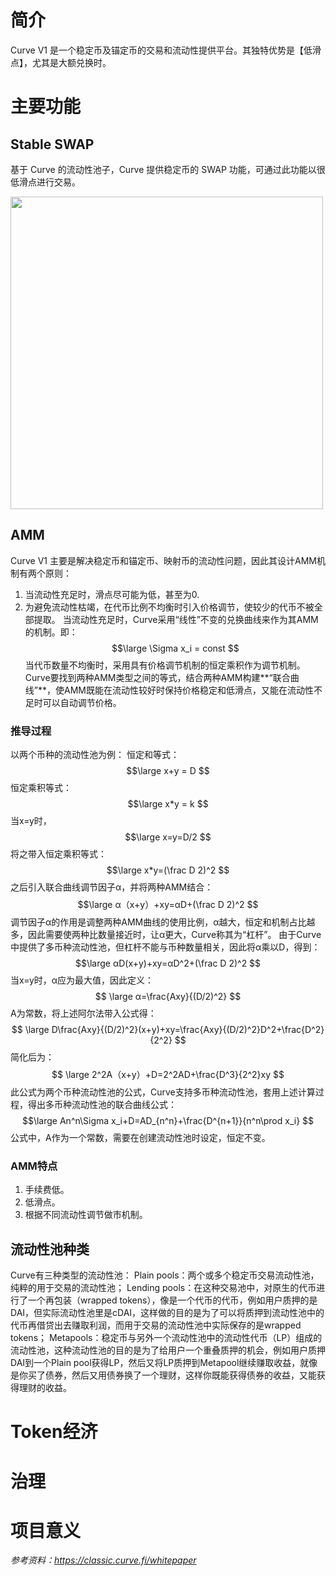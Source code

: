 # 简介
Curve V1 是一个稳定币及锚定币的交易和流动性提供平台。其独特优势是【低滑点】，尤其是大额兑换时。
# 主要功能
## Stable SWAP
基于 Curve 的流动性池子，Curve 提供稳定币的 SWAP 功能，可通过此功能以很低滑点进行交易。

<img src=./image/Curve/2023-04-10-14-57-36@2x.png width=500 />

## AMM
Curve V1 主要是解决稳定币和锚定币、映射币的流动性问题，因此其设计AMM机制有两个原则：
1. 当流动性充足时，滑点尽可能为低，甚至为0.
2. 为避免流动性枯竭，在代币比例不均衡时引入价格调节，使较少的代币不被全部提取。
当流动性充足时，Curve采用“线性”不变的兑换曲线来作为其AMM的机制。即：
$$\large \Sigma x_i = const $$
当代币数量不均衡时，采用具有价格调节机制的恒定乘积作为调节机制。
Curve要找到两种AMM类型之间的等式，结合两种AMM构建**“联合曲线”**，使AMM既能在流动性较好时保持价格稳定和低滑点，又能在流动性不足时可以自动调节价格。
### 推导过程
以两个币种的流动性池为例：
恒定和等式：
$$\large x+y = D $$
恒定乘积等式：
$$\large x*y = k $$
当x=y时，
$$\large x=y=D/2 $$
将之带入恒定乘积等式：
$$\large x*y=(\frac D 2)^2 $$
之后引入联合曲线调节因子α，并将两种AMM结合：
$$\large α（x+y）+xy=αD+(\frac D 2)^2 $$
调节因子α的作用是调整两种AMM曲线的使用比例，α越大，恒定和机制占比越多，因此需要使两种比数量接近时，让α更大，Curve称其为“杠杆”。
由于Curve中提供了多币种流动性池，但杠杆不能与币种数量相关，因此将α乘以D，得到：
$$\large αD(x+y)+xy=αD^2+(\frac D 2)^2 $$
当x=y时，α应为最大值，因此定义：
$$ \large α=\frac{Axy}{(D/2)^2} $$
A为常数，将上述阿尔法带入公式得：
$$ \large D\frac{Axy}{(D/2)^2}(x+y)+xy=\frac{Axy}{(D/2)^2}D^2+\frac{D^2}{2^2} $$
简化后为：
$$ \large 2^2A（x+y）+D=2^2AD+\frac{D^3}{2^2}xy $$
此公式为两个币种流动性池的公式，Curve支持多币种流动性池，套用上述计算过程，得出多币种流动性池的联合曲线公式：
$$\large An^n\Sigma x_i+D=AD_{n^n}+\frac{D^{n+1}}{n^n\prod x_i}  $$
公式中，A作为一个常数，需要在创建流动性池时设定，恒定不变。

### AMM特点
1. 手续费低。
2. 低滑点。
3. 根据不同流动性调节做市机制。

## 流动性池种类
Curve有三种类型的流动性池：
Plain pools：两个或多个稳定币交易流动性池，纯粹的用于交易的流动性池；
Lending pools：在这种交易池中，对原生的代币进行了一个再包装（wrapped tokens），像是一个代币的代币，例如用户质押的是DAI，但实际流动性池里是cDAI，这样做的目的是为了可以将质押到流动性池中的代币再借贷出去赚取利润，而用于交易的流动性池中实际保存的是wrapped tokens；
Metapools：稳定币与另外一个流动性池中的流动性代币（LP）组成的流动性池，这种流动性池的目的是为了给用户一个重叠质押的机会，例如用户质押DAI到一个Plain pool获得LP，然后又将LP质押到Metapool继续赚取收益，就像是你买了债券，然后又用债券换了一个理财，这样你既能获得债券的收益，又能获得理财的收益。

# Token经济

# 治理

# 项目意义

*参考资料：https://classic.curve.fi/whitepaper*
